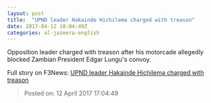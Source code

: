 ```yaml
---
layout: post
title:  "UPND leader Hakainde Hichilema charged with treason"
date: 2017-04-12 18:04:49Z
categories: al-jazeera-english
---
```


Opposition leader charged with treason after his motorcade allegedly blocked Zambian President Edgar Lungu's convoy.


Full story on F3News: [UPND leader Hakainde Hichilema charged with treason](http://www.f3nws.com/n/zBKYgE)

> Posted on: 12 April 2017 17:04:49
